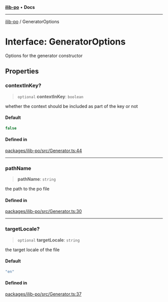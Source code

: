 [**ilib-po**](../index.md) • **Docs**

***

[ilib-po](../index.md) / GeneratorOptions

# Interface: GeneratorOptions

Options for the generator constructor

## Properties

### contextInKey?

> `optional` **contextInKey**: `boolean`

whether the context should be included as part of the key or not

#### Default

```ts
false
```

#### Defined in

[packages/ilib-po/src/Generator.ts:44](https://github.com/iLib-js/ilib-mono/blob/93e89be607a435a4b66a7be8ed5050a5552f16db/packages/ilib-po/src/Generator.ts#L44)

***

### pathName

> **pathName**: `string`

the path to the po file

#### Defined in

[packages/ilib-po/src/Generator.ts:30](https://github.com/iLib-js/ilib-mono/blob/93e89be607a435a4b66a7be8ed5050a5552f16db/packages/ilib-po/src/Generator.ts#L30)

***

### targetLocale?

> `optional` **targetLocale**: `string`

the target locale of the file

#### Default

```ts
"en"
```

#### Defined in

[packages/ilib-po/src/Generator.ts:37](https://github.com/iLib-js/ilib-mono/blob/93e89be607a435a4b66a7be8ed5050a5552f16db/packages/ilib-po/src/Generator.ts#L37)
